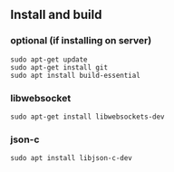 ## Install and build

### optional (if installing on server)

    sudo apt-get update
    sudo apt-get install git
    sudo apt install build-essential

### libwebsocket

    sudo apt-get install libwebsockets-dev

### json-c

    sudo apt install libjson-c-dev